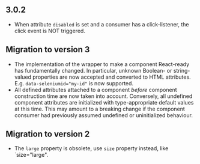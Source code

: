 ## 3.0.2

- When attribute `disabled` is set and a consumer has a click-listener, the click event is NOT triggered.

## Migration to version 3

- The implementation of the wrapper to make a component React-ready has
  fundamentally changed. In particular, unknown Boolean- or
  string-valued properties are now accepted and converted to HTML
  attributes. E.g. `data-seleniumid="my-id"` is now supported.
- All defined attributes attached to a component _before_ component
  construction time are now taken into account. Conversely, all undefined
  component attributes are initialized with type-appropriate default
  values at this time. This may amount to a breaking change if the
  component consumer had previously assumed undefined or uninitialized
  behaviour.

## Migration to version 2

- The `large` property is obsolete, use `size` property instead, like `size="large".
